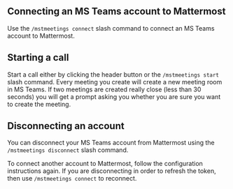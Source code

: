 ## Connecting an MS Teams account to Mattermost

Use the `/mstmeetings connect` slash command to connect an MS Teams account to Mattermost.

## Starting a call

Start a call either by clicking the header button or the `/mstmeetings start` slash command. Every meeting you create will create a new meeting room in MS Teams. If two meetings are created really close (less than 30 seconds) you will get a prompt asking you whether you are sure you want to create the meeting.

## Disconnecting an account

You can disconnect your MS Teams account from Mattermost using the `/mstmeetings disconnect` slash command.

To connect another account to Mattermost, follow the configuration instructions again. If you are disconnecting in order to refresh the token, then use `/mstmeetings connect` to reconnect.
